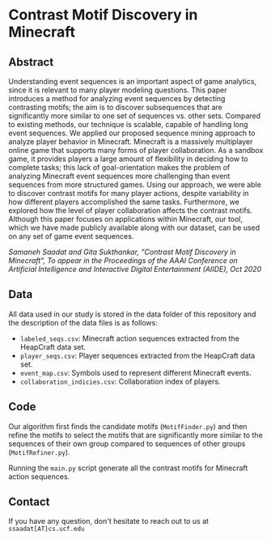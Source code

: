 # Contrast Motif Discovery in Minecraft
## Abstract
Understanding event sequences is an important aspect of game analytics, since it is relevant to many player modeling questions. This paper introduces a method for analyzing event sequences by detecting contrasting motifs; the aim is to discover subsequences that are significantly more similar to one set of sequences vs. other sets. Compared to existing methods, our technique is scalable, capable of handling long event sequences. We applied our proposed sequence mining approach to analyze player behavior in Minecraft. Minecraft is a massively multiplayer online game that supports many forms of player collaboration. As a sandbox game, it provides players a large amount of flexibility in deciding how to complete tasks; this lack of goal-orientation makes the problem of analyzing Minecraft event sequences more challenging than event sequences from more structured games.  Using our approach, we were able to discover contrast motifs for many player actions, despite variability in how different players accomplished the same tasks. Furthermore, we explored how the level of player collaboration affects the contrast motifs. Although this paper focuses on applications within Minecraft, our tool, which we have made publicly available along with our dataset, can be used on any set of game event sequences.


_Samaneh Saadat and Gita Sukthankar, “Contrast Motif Discovery in Minecraft”, To appear in the Proceedings of the AAAI Conference on Artificial Intelligence and Interactive Digital Entertainment (AIIDE), Oct 2020_

## Data
All data used in our study is stored in the data folder of this repository and the description of the data files is as follows:
* `labeled_seqs.csv`: Minecraft action sequences extracted from the HeapCraft data set.
* `player_seqs.csv`: Player sequences extracted from the HeapCraft data set.
* `event_map.csv`: Symbols used to represent different Minecraft events.
* `collaboration_indicies.csv`: Collaboration index of players.

## Code
Our algorithm first finds the candidate motifs (`MotifFinder.py`) and then refine the motifs to select the motifs that are significantly more similar to the sequences of their own group compared to sequences of other groups (`MotifRefiner.py`).

Running the `main.py` script generate all the contrast motifs for Minecraft action sequences.


## Contact
If you have any question, don't hesitate to reach out to us at `ssaadat[AT]cs.ucf.edu`